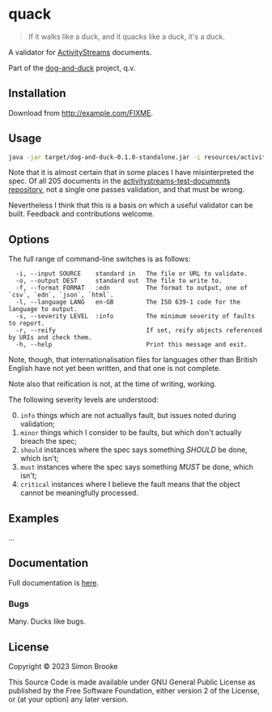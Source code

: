 # quack

> If it walks like a duck, and it quacks like a duck, it's a duck.

A validator for [ActivityStreams](https://www.w3.org/TR/activitystreams-core/) documents.

Part of the [dog-and-duck](https://github.com/simon-brooke/dog-and-duck) project, q.v.

## Installation

Download from http://example.com/FIXME.

## Usage

```bash
java -jar target/dog-and-duck-0.1.0-standalone.jar -i resources/activitystreams-test-documents/vocabulary-ex10-jsonld.json -f html -o report.html -s info
```

Note that it is almost certain that in some places I have misinterpreted the spec. Of all 205 documents in the [activitystreams-test-documents repository](https://github.com/w3c-social/activitystreams-test-documents), not a single one passes validation, and that must be wrong.

Nevertheless I think that this is a basis on which a useful validator can be built. Feedback and contributions welcome.

## Options

The full range of command-line switches is as follows:
```
  -i, --input SOURCE    standard in   The file or URL to validate.
  -o, --output DEST     standard out  The file to write to.
  -f, --format FORMAT   :edn          The format to output, one of `csv`, `edn`, `json`, `html`.
  -l, --language LANG   en-GB         The ISO 639-1 code for the language to output.
  -s, --severity LEVEL  :info         The minimum severity of faults to report.
  -r, --reify                         If set, reify objects referenced by URIs and check them.
  -h, --help                          Print this message and exit.
```

Note, though, that internationalisation files for languages other than British English have not yet been written, and that one is not complete.

Note also that reification is not, at the time of writing, working.

The following severity levels are understood:

   0. `info` things which are not actuallys fault, but issues noted during
      validation;
   1. `minor` things which I consider to be faults, but which
      don't actually breach the spec;
   2. `should` instances where the spec says something *SHOULD*
      be done, which isn't;
   3. `must` instances where the spec says something *MUST*
      be done, which isn't;
   4. `critical` instances where I believe the fault means that
      the object cannot be meaningfully processed.

## Examples

...

## Documentation

Full documentation is [here](https://simon-brooke.github.io/dog-and-duck/).

### Bugs

Many. Ducks like bugs.

## License

Copyright © 2023 Simon Brooke

This Source Code is made available under GNU General Public License as published by
the Free Software Foundation, either version 2 of the License, or (at your
option) any later version.

